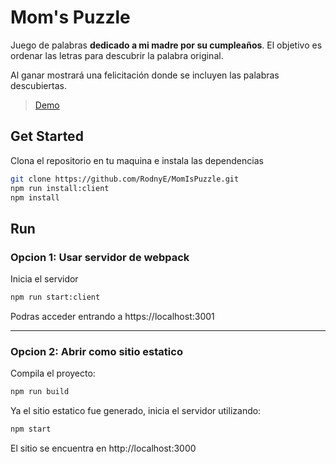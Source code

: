 # Mom's Puzzle

Juego de palabras **dedicado a mi madre por su cumpleaños**. El objetivo es ordenar las letras para descubrir la palabra original. 

Al ganar mostrará una felicitación donde se incluyen las palabras descubiertas.

> [Demo](https://rodnye.github.io/MomIsPuzzle)

## Get Started
Clona el repositorio en tu maquina e instala las dependencias
```bash
git clone https://github.com/RodnyE/MomIsPuzzle.git
npm run install:client
npm install
```

## Run
### Opcion 1: Usar servidor de webpack
Inicia el servidor
```bash
npm run start:client
```
Podras acceder entrando a https://localhost:3001

---
### Opcion 2: Abrir como sitio estatico
Compila el proyecto:
```bash
npm run build
```

Ya el sitio estatico fue generado, inicia el servidor utilizando:
```bash
npm start
```

El sitio se encuentra en http://localhost:3000